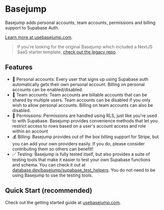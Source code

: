 # Basejump

Basejump adds personal accounts, team accounts, permissions and billing support to Supabase Auth.

[Learn more at usebasejump.com](https://usebasejump.com).

> If you're looking for the original Basejump which included a NextJS SaaS starter template, [check out the legacy repo](https://github.com/usebasejump/legacy-basejump-template).

## Features
- :bust_in_silhouette: Personal accounts: Every user that signs up using Supabase auth automatically gets their own personal account.  Billing on personal accounts can be enabled/disabled. 
- :busts_in_silhouette: Team accounts: Team accounts are billable accounts that can be shared by multiple users.  Team accounts can be disabled if you only wish to allow personal accounts. Billing on team accounts can also be disabled.
- :triangular_flag_on_post: Permissions: Permissions are handled using RLS, just like you're used to with Supabase.  Basejump provides convenience methods that let you restrict access to rows based on a user's account access and role within an account
- :moneybag: Billing: Basejump provides out of the box billing support for Stripe, but you can add your own providers easily. If you do, please consider contributing them so others can benefit!
- :white_check_mark: Testing: Basejump is fully tested itself, but also provides a suite of testing tools that make it easier to test your own Supabase functions and schema.  You can check it out at [database.dev/basejump/supabase_test_helpers](https://database.dev/basejump/supabase_test_helpers). You do not need to be using Basejump to use the testing tools.

## Quick Start (recommended)
Check out the getting started guide at [usebasejump.com](https://usebasejump.com).
```